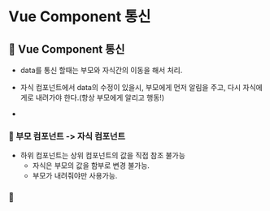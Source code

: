 # Vue Component 통신

## 🌈 Vue Component 통신

- data를 통신 할때는 부모와 자식간의 이동을 해서 처리.

- 자식 컴포넌트에서 data의 수정이 있을시, 부모에게 먼저 알림을 주고, 다시 자식에게로 내려가야 한다.(항상 부모에게 알리고 행동!)

-

### 🐳 부모 컴포넌트 -> 자식 컴포넌트

- 하위 컴포넌트는 상위 컴포넌트의 값을 직접 참조 불가능
  - 자식은 부모의 값을 함부로 변경 불가능.
  - 부모가 내려줘야만 사용가능.

### 🐳
